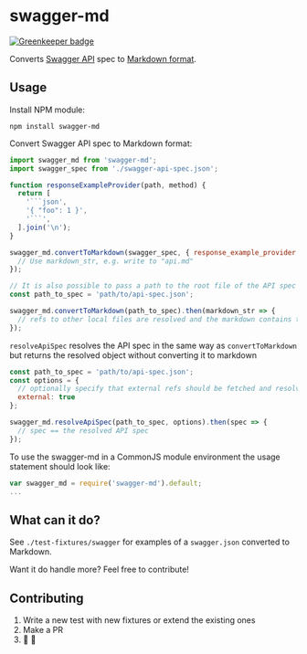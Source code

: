 # swagger-md

[![Greenkeeper badge](https://badges.greenkeeper.io/Springworks/swagger-md.svg)](https://greenkeeper.io/)

Converts [Swagger API](http://swagger.io) spec to [Markdown format](https://help.github.com/articles/markdown-basics/). 

## Usage

Install NPM module:
```
npm install swagger-md
```

Convert Swagger API spec to Markdown format:

```js
import swagger_md from 'swagger-md';
import swagger_spec from './swagger-api-spec.json';

function responseExampleProvider(path, method) {
  return [
    '```json',
    '{ "foo": 1 }',
    '```',
  ].join('\n');
} 

swagger_md.convertToMarkdown(swagger_spec, { response_example_provider: responseExampleProvider }).then(markdown_str => {
  // Use markdown_str, e.g. write to "api.md"
});
```


```js
// It is also possible to pass a path to the root file of the API spec (can be json or yaml) and supports local file refs.
const path_to_spec = 'path/to/api-spec.json';

swagger_md.convertToMarkdown(path_to_spec).then(markdown_str => {
  // refs to other local files are resolved and the markdown contains the entire API
});
```


`resolveApiSpec` resolves the API spec in the same way as `convertToMarkdown` but returns the resolved object without converting it to markdown

```js
const path_to_spec = 'path/to/api-spec.json';
const options = {
  // optionally specify that external refs should be fetched and resolved
  external: true
};

swagger_md.resolveApiSpec(path_to_spec, options).then(spec => {
  // spec == the resolved API spec
});
```


To use the swagger-md in a CommonJS module environment the usage statement should look like:

```js
var swagger_md = require('swagger-md').default;
...
```

## What can it do?

See `./test-fixtures/swagger` for examples of a `swagger.json` converted to Markdown.

Want it do handle more? Feel free to contribute!

## Contributing

1. Write a new test with new fixtures or extend the existing ones
2. Make a PR
3. :pray: :clap:
